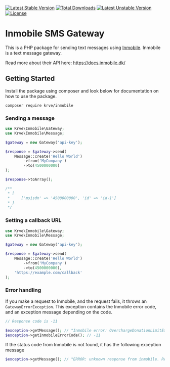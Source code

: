 [![Latest Stable Version](http://poser.pugx.org/krve/inmobile/v)](https://packagist.org/packages/krve/inmobile) [![Total Downloads](http://poser.pugx.org/krve/inmobile/downloads)](https://packagist.org/packages/krve/inmobile) [![Latest Unstable Version](http://poser.pugx.org/krve/inmobile/v/unstable)](https://packagist.org/packages/krve/inmobile) [![License](http://poser.pugx.org/krve/inmobile/license)](https://packagist.org/packages/krve/inmobile)

# Inmobile SMS Gateway

This is a PHP package for sending text messages using [Inmobile](https://www.inmobile.com/).
Inmobile is a text message gateway.

Read more about their API here: https://docs.inmobile.dk/

## Getting Started

Install the package using composer and look below for documentation on how to use the package.
````
composer require krve/inmobile
````

### Sending a message
```php
use Krve\Inmobile\Gateway;
use Krve\Inmobile\Message;

$gateway = new Gateway('api-key');

$response = $gateway->send(
    Message::create('Hello World')
        ->from('MyCompany')
        ->to(4500000000)
);

$response->toArray();

/**
 * [
 *     ['msisdn' => '4500000000', 'id' => 'id-1']
 * ] 
 */
```

### Setting a callback URL
```php
use Krve\Inmobile\Gateway;
use Krve\Inmobile\Message;

$gateway = new Gateway('api-key');

$response = $gateway->send(
    Message::create('Hello World')
        ->from('MyCompany')
        ->to(4500000000),
    'https://example.com/callback'
);
```

### Error handling
If you make a request to Inmobile, and the request fails, it throws an `GatewayErrorException`.
This exception contains the Inmobile error code, and an exception message depending on the code.

```php
// Response code is -11

$exception->getMessage(); // "Inmobile error: OverchargeDonationLimitExceeded"
$exception->getInmobileErrorCode(); // -11 
```

If the status code from Inmobile is not found, it has the following exception message
```php
$exception->getMessage(); // "ERROR: unknown response from inmobile. Response code was {statusCode}"
```
